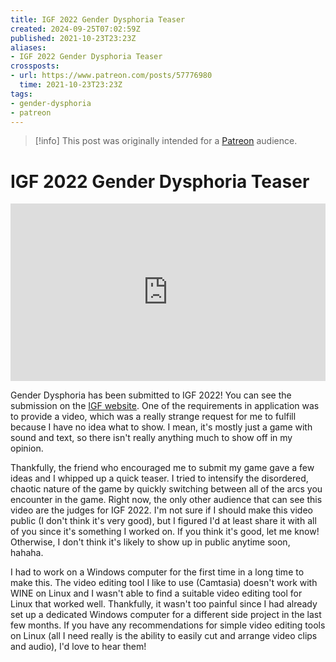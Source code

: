 ```yaml
---
title: IGF 2022 Gender Dysphoria Teaser
created: 2024-09-25T07:02:59Z
published: 2021-10-23T23:23Z
aliases:
- IGF 2022 Gender Dysphoria Teaser
crossposts:
- url: https://www.patreon.com/posts/57776980
  time: 2021-10-23T23:23Z
tags:
- gender-dysphoria
- patreon
---
```


> [!info]
> This post was originally intended for a [Patreon](../tags/patreon.md) audience.

# IGF 2022 Gender Dysphoria Teaser

<div style="padding:56.25% 0 0 0;position:relative;"><iframe src="https://player.vimeo.com/video/629629394?badge=0&amp;autopause=0&amp;player_id=0&amp;app_id=58479" frameborder="0" allow="autoplay; fullscreen; picture-in-picture; clipboard-write" style="position:absolute;top:0;left:0;width:100%;height:100%;" title="Gender Dysphoria Teaser"></iframe></div><script src="https://player.vimeo.com/api/player.js"></script>

Gender Dysphoria has been submitted to IGF 2022! You can see the submission on the [IGF website](https://igf.com/gender-dysphoria). One of the requirements in application was to provide a video, which was a really strange request for me to fulfill because I have no idea what to show. I mean, it's mostly just a game with sound and text, so there isn't really anything much to show off in my opinion.

Thankfully, the friend who encouraged me to submit my game gave a few ideas and I whipped up a quick teaser. I tried to intensify the disordered, chaotic nature of the game by quickly switching between all of the arcs you encounter in the game. Right now, the only other audience that can see this video are the judges for IGF 2022. I'm not sure if I should make this video public (I don't think it's very good), but I figured I'd at least share it with all of you since it's something I worked on. If you think it's good, let me know! Otherwise, I don't think it's likely to show up in public anytime soon, hahaha.

I had to work on a Windows computer for the first time in a long time to make this. The video editing tool I like to use (Camtasia) doesn't work with WINE on Linux and I wasn't able to find a suitable video editing tool for Linux that worked well. Thankfully, it wasn't too painful since I had already set up a dedicated Windows computer for a different side project in the last few months. If you have any recommendations for simple video editing tools on Linux (all I need really is the ability to easily cut and arrange video clips and audio), I'd love to hear them!
